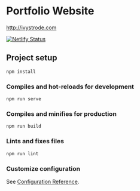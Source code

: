 # Portfolio Website

http://ivystrode.com

[![Netlify Status](https://api.netlify.com/api/v1/badges/8c2c7ed4-3856-458e-9d60-c295922f5333/deploy-status)](https://app.netlify.com/sites/comfy-puppy-a3db18/deploys)

## Project setup
```
npm install
```

### Compiles and hot-reloads for development
```
npm run serve
```

### Compiles and minifies for production
```
npm run build
```

### Lints and fixes files
```
npm run lint
```

### Customize configuration
See [Configuration Reference](https://cli.vuejs.org/config/).

